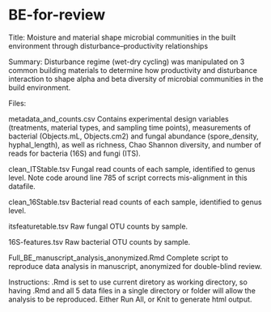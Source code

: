 # BE-for-review

Title: Moisture and material shape microbial communities in the built environment through disturbance–productivity relationships

Summary: Disturbance regime (wet-dry cycling) was manipulated on 3 common building materials to determine how productivity and disturbance interaction to shape alpha and beta diversity of microbial communities in the build environment. 

Files:

metadata_and_counts.csv
Contains experimental design variables (treatments, material types, and sampling time points), measurements of bacterial (Objects.mL, Objects.cm2) and fungal abundance (spore_density, hyphal_length), as well as richness, Chao Shannon diversity, and number of reads for bacteria (16S) and fungi (ITS). 

clean_ITStable.tsv
Fungal read counts of each sample, identified to genus level. Note code around line 785 of script corrects mis-alignment in this datafile.

clean_16Stable.tsv
Bacterial read counts of each sample, identified to genus level. 

itsfeaturetable.tsv
Raw fungal OTU counts by sample. 

16S-features.tsv
Raw bacterial OTU counts by sample. 

Full_BE_manuscript_analysis_anonymized.Rmd
Complete script to reproduce data analysis in manuscript, anonymized for double-blind review. 

Instructions: .Rmd is set to use current diretory as working directory, so having .Rmd and all 5 data files in a single directory or folder will allow the analysis to be reproduced. Either Run All, or Knit to generate html output. 

